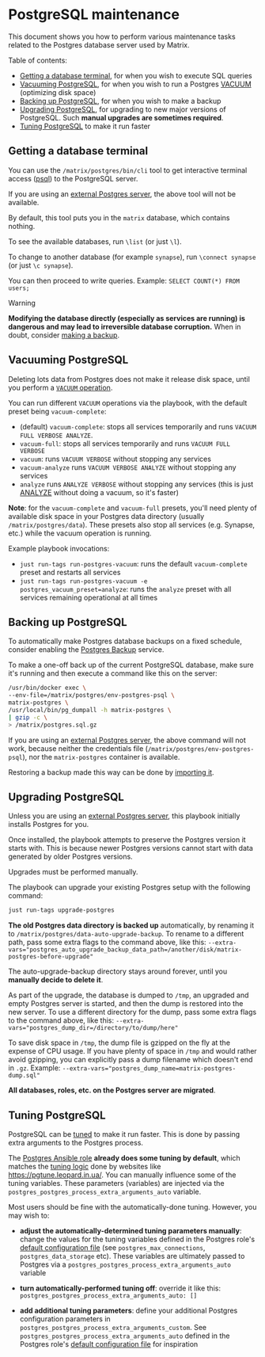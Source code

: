 <!--
SPDX-FileCopyrightText: 2019 - 2024 Slavi Pantaleev
SPDX-FileCopyrightText: 2020 - 2021 Aaron Raimist
SPDX-FileCopyrightText: 2020 Hardy Erlinger
SPDX-FileCopyrightText: 2021 - 2024 MDAD project contributors
SPDX-FileCopyrightText: 2021 Marc Leuser
SPDX-FileCopyrightText: 2024 Kim Brose
SPDX-FileCopyrightText: 2024 - 2025 Suguru Hirahara

SPDX-License-Identifier: AGPL-3.0-or-later
-->

# PostgreSQL maintenance

This document shows you how to perform various maintenance tasks related to the Postgres database server used by Matrix.

Table of contents:
- [Getting a database terminal](#getting-a-database-terminal), for when you wish to execute SQL queries
- [Vacuuming PostgreSQL](#vacuuming-postgresql), for when you wish to run a Postgres [VACUUM](https://www.postgresql.org/docs/current/sql-vacuum.html) (optimizing disk space)
- [Backing up PostgreSQL](#backing-up-postgresql), for when you wish to make a backup
- [Upgrading PostgreSQL](#upgrading-postgresql), for upgrading to new major versions of PostgreSQL. Such **manual upgrades are sometimes required**.
- [Tuning PostgreSQL](#tuning-postgresql) to make it run faster

## Getting a database terminal

You can use the `/matrix/postgres/bin/cli` tool to get interactive terminal access ([psql](https://www.postgresql.org/docs/current/app-psql.html)) to the PostgreSQL server.

If you are using an [external Postgres server](configuring-playbook-external-postgres.md), the above tool will not be available.

By default, this tool puts you in the `matrix` database, which contains nothing.

To see the available databases, run `\list` (or just `\l`).

To change to another database (for example `synapse`), run `\connect synapse` (or just `\c synapse`).

You can then proceed to write queries. Example: `SELECT COUNT(*) FROM users;`

> [!WARNING]
> **Modifying the database directly (especially as services are running) is dangerous and may lead to irreversible database corruption.** When in doubt, consider [making a backup](#backing-up-postgresql).

## Vacuuming PostgreSQL

Deleting lots data from Postgres does not make it release disk space, until you perform a [`VACUUM` operation](https://www.postgresql.org/docs/current/sql-vacuum.html).

You can run different `VACUUM` operations via the playbook, with the default preset being `vacuum-complete`:

- (default) `vacuum-complete`: stops all services temporarily and runs `VACUUM FULL VERBOSE ANALYZE`.
- `vacuum-full`: stops all services temporarily and runs `VACUUM FULL VERBOSE`
- `vacuum`: runs `VACUUM VERBOSE` without stopping any services
- `vacuum-analyze` runs `VACUUM VERBOSE ANALYZE` without stopping any services
- `analyze` runs `ANALYZE VERBOSE` without stopping any services (this is just [ANALYZE](https://www.postgresql.org/docs/current/sql-analyze.html) without doing a vacuum, so it's faster)

**Note**: for the `vacuum-complete` and `vacuum-full` presets, you'll need plenty of available disk space in your Postgres data directory (usually `/matrix/postgres/data`). These presets also stop all services (e.g. Synapse, etc.) while the vacuum operation is running.

Example playbook invocations:

- `just run-tags run-postgres-vacuum`: runs the default `vacuum-complete` preset and restarts all services
- `just run-tags run-postgres-vacuum -e postgres_vacuum_preset=analyze`: runs the `analyze` preset with all services remaining operational at all times

## Backing up PostgreSQL

To automatically make Postgres database backups on a fixed schedule, consider enabling the [Postgres Backup](configuring-playbook-postgres-backup.md) service.

To make a one-off back up of the current PostgreSQL database, make sure it's running and then execute a command like this on the server:

```sh
/usr/bin/docker exec \
--env-file=/matrix/postgres/env-postgres-psql \
matrix-postgres \
/usr/local/bin/pg_dumpall -h matrix-postgres \
| gzip -c \
> /matrix/postgres.sql.gz
```

If you are using an [external Postgres server](configuring-playbook-external-postgres.md), the above command will not work, because neither the credentials file (`/matrix/postgres/env-postgres-psql`), nor the `matrix-postgres` container is available.

Restoring a backup made this way can be done by [importing it](importing-postgres.md).

## Upgrading PostgreSQL

Unless you are using an [external Postgres server](configuring-playbook-external-postgres.md), this playbook initially installs Postgres for you.

Once installed, the playbook attempts to preserve the Postgres version it starts with. This is because newer Postgres versions cannot start with data generated by older Postgres versions.

Upgrades must be performed manually.

The playbook can upgrade your existing Postgres setup with the following command:

```sh
just run-tags upgrade-postgres
```

**The old Postgres data directory is backed up** automatically, by renaming it to `/matrix/postgres/data-auto-upgrade-backup`. To rename to a different path, pass some extra flags to the command above, like this: `--extra-vars="postgres_auto_upgrade_backup_data_path=/another/disk/matrix-postgres-before-upgrade"`

The auto-upgrade-backup directory stays around forever, until you **manually decide to delete it**.

As part of the upgrade, the database is dumped to `/tmp`, an upgraded and empty Postgres server is started, and then the dump is restored into the new server. To use a different directory for the dump, pass some extra flags to the command above, like this: `--extra-vars="postgres_dump_dir=/directory/to/dump/here"`

To save disk space in `/tmp`, the dump file is gzipped on the fly at the expense of CPU usage. If you have plenty of space in `/tmp` and would rather avoid gzipping, you can explicitly pass a dump filename which doesn't end in `.gz`. Example: `--extra-vars="postgres_dump_name=matrix-postgres-dump.sql"`

**All databases, roles, etc. on the Postgres server are migrated**.

## Tuning PostgreSQL

PostgreSQL can be [tuned](https://wiki.postgresql.org/wiki/Tuning_Your_PostgreSQL_Server) to make it run faster. This is done by passing extra arguments to the Postgres process.

The [Postgres Ansible role](https://github.com/mother-of-all-self-hosting/ansible-role-postgres) **already does some tuning by default**, which matches the [tuning logic](https://github.com/le0pard/pgtune/blob/master/src/features/configuration/configurationSlice.js) done by websites like https://pgtune.leopard.in.ua/. You can manually influence some of the tuning variables. These parameters (variables) are injected via the `postgres_postgres_process_extra_arguments_auto` variable.

Most users should be fine with the automatically-done tuning. However, you may wish to:

- **adjust the automatically-determined tuning parameters manually**: change the values for the tuning variables defined in the Postgres role's [default configuration file](https://github.com/mother-of-all-self-hosting/ansible-role-postgres/blob/main/defaults/main.yml) (see `postgres_max_connections`, `postgres_data_storage` etc). These variables are ultimately passed to Postgres via a `postgres_postgres_process_extra_arguments_auto` variable

- **turn automatically-performed tuning off**: override it like this: `postgres_postgres_process_extra_arguments_auto: []`

- **add additional tuning parameters**: define your additional Postgres configuration parameters in `postgres_postgres_process_extra_arguments_custom`. See `postgres_postgres_process_extra_arguments_auto` defined in the Postgres role's [default configuration file](https://github.com/mother-of-all-self-hosting/ansible-role-postgres/blob/main/defaults/main.yml) for inspiration
